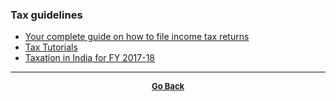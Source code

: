 ### Tax guidelines

 - [Your complete guide on how to file income tax returns](https://www.dailyo.in/business/itr-filing-income-tax-returns-home-loan-itr-v-finance-act/story/1/24775.html)
 - [Tax Tutorials](http://www.incometaxindia.gov.in/Pages/tutorials.aspx)
 - [Taxation in India for FY 2017-18](https://www.bankbazaar.com/tax.html)

---

<p align="center">
  <b>
  <a href="https://gs1293.github.io/resource.html"> <font size="-1">Go Back</font></a>
  </b>
</p>
